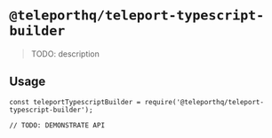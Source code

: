 # `@teleporthq/teleport-typescript-builder`

> TODO: description

## Usage

```
const teleportTypescriptBuilder = require('@teleporthq/teleport-typescript-builder');

// TODO: DEMONSTRATE API
```
